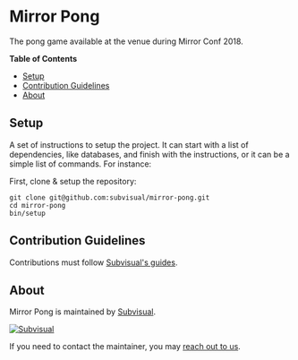 Mirror Pong
===========

The pong game available at the venue during Mirror Conf 2018.

**Table of Contents**

* [Setup](#setup)
* [Contribution Guidelines](#contribution-guidelines)
* [About](#about)

Setup
-----

A set of instructions to setup the project. It can start with a list of
dependencies, like databases, and finish with the instructions, or it can be a
simple list of commands. For instance:

First, clone & setup the repository:

```
git clone git@github.com:subvisual/mirror-pong.git
cd mirror-pong
bin/setup
```

Contribution Guidelines
-----------------------

Contributions must follow [Subvisual's guides](https://github.com/subvisual/guides).

About
-----

Mirror Pong is maintained by [Subvisual](http://subvisual.co).

[![Subvisual](https://raw.githubusercontent.com/subvisual/guides/master/github/templates/subvisual_logo_with_name.png)](http://subvisual.co)

If you need to contact the maintainer, you may <a href="mailto:contact@subvisual.co">reach out to us</a>.

